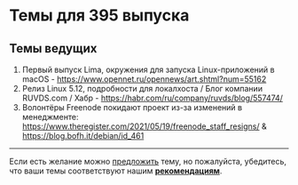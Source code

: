 # Темы для 395 выпуска

## Темы ведущих

1. Первый выпуск Lima, окружения для запуска Linux-приложений в macOS - https://www.opennet.ru/opennews/art.shtml?num=55162
1. Релиз Linux 5.12, подробности для локалхоста / Блог компании RUVDS.com / Хабр - https://habr.com/ru/company/ruvds/blog/557474/
1. Волонтёры Freenode покидают проект из-за изменений в менеджменте: https://www.theregister.com/2021/05/19/freenode_staff_resigns/ & https://blog.bofh.it/debian/id_461

---


Если есть желание можно [предложить](themes_from_listeners.md) тему, но пожалуйста, убедитесь, что ваши темы соответствуют нашим **[рекомендациям](Recommendations_for_the_proposed_topics.md)**.

